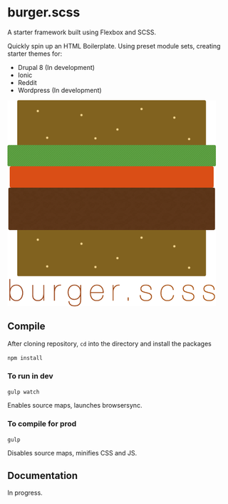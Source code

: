 # burger.scss

A starter framework built using Flexbox and SCSS.

Quickly spin up an HTML Boilerplate. Using preset module sets, creating starter themes for:
- Drupal 8 (In development)
- Ionic
- Reddit
- Wordpress (In development)


![Image of burger](https://raw.githubusercontent.com/m4tuna/burger/master/images/burger-sm.png)


## Compile
After cloning repository, `cd` into the directory and install the packages

``npm install``

### To run in dev
``gulp watch``

Enables source maps, launches browsersync.

### To compile for prod
``gulp``

Disables source maps, minifies CSS and JS.


## Documentation

In progress.

